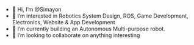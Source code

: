 - 👋 Hi, I’m @Simayon
- 👀 I’m interested in Robotics System Design, ROS, Game Development, Electronics, Website & App Development
- 🌱 I’m currently building an Autonomous Multi-purpose robot.
- 💞️ I’m looking to collaborate on anything interesting 

<!---
Simayon/Simayon is a ✨ special ✨ repository because its `README.md` (this file) appears on your GitHub profile.
You can click the Preview link to take a look at your changes.
--->
